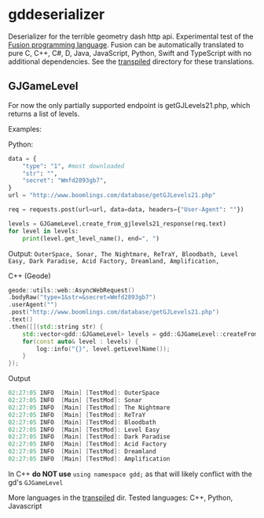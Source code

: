 # gddeserializer

Deserializer for the terrible geometry dash http api. Experimental test of the [Fusion programming language](https://github.com/fusionlanguage/fut). Fusion can be automatically translated to pure C, C++, C#, D, Java, JavaScript, Python, Swift and TypeScript with no additional dependencies. See the [transpiled](transpiled) directory for these translations.

## GJGameLevel

For now the only partially supported endpoint is getGJLevels21.php, which returns a list of levels.

Examples:

Python:
```py
data = {
    "type": "1", #most downloaded
    "str": "",
    "secret": "Wmfd2893gb7",
}
url = "http://www.boomlings.com/database/getGJLevels21.php"

req = requests.post(url=url, data=data, headers={"User-Agent": ""})

levels = GJGameLevel.create_from_gjlevels21_response(req.text)
for level in levels:
    print(level.get_level_name(), end=", ")
```
Output: `OuterSpace, Sonar, The Nightmare, ReTraY, Bloodbath, Level Easy, Dark Paradise, Acid Factory, Dreamland, Amplification,`

C++ (Geode)

```cpp
geode::utils::web::AsyncWebRequest()
.bodyRaw("type=1&str=&secret=Wmfd2893gb7")
.userAgent("")
.post("http://www.boomlings.com/database/getGJLevels21.php")
.text()
.then([](std::string str) {
	std::vector<gdd::GJGameLevel> levels = gdd::GJGameLevel::createFromGjlevels21Response(str);
	for(const auto& level : levels) {
		log::info("{}", level.getLevelName());
	}
});
```
Output
```cpp
02:27:05 INFO  [Main] [TestMod]: OuterSpace
02:27:05 INFO  [Main] [TestMod]: Sonar
02:27:05 INFO  [Main] [TestMod]: The Nightmare
02:27:05 INFO  [Main] [TestMod]: ReTraY
02:27:05 INFO  [Main] [TestMod]: Bloodbath
02:27:05 INFO  [Main] [TestMod]: Level Easy
02:27:05 INFO  [Main] [TestMod]: Dark Paradise
02:27:05 INFO  [Main] [TestMod]: Acid Factory
02:27:05 INFO  [Main] [TestMod]: Dreamland
02:27:05 INFO  [Main] [TestMod]: Amplification
```

In C++ **do NOT use** `using namespace gdd;` as that will likely conflict with the gd's `GJGameLevel`


More languages in the [transpiled](transpiled) dir. Tested languages: C++, Python, Javascript